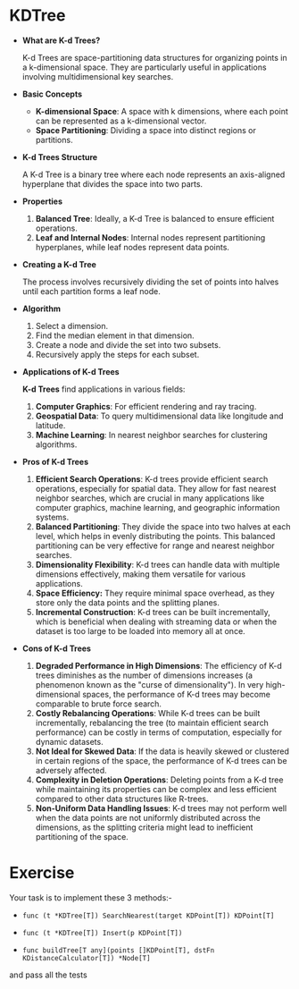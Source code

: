 
# **KDTree**

-   **What are K-d Trees?**
    
    K-d Trees are space-partitioning data structures for organizing points in a k-dimensional space. They are particularly useful in applications involving multidimensional key searches.
    
-   **Basic Concepts**
    
    -   **K-dimensional Space**: A space with k dimensions, where each point can be represented as a k-dimensional vector.
    -   **Space Partitioning**: Dividing a space into distinct regions or partitions.
-   **K-d Trees Structure**
    
    A K-d Tree is a binary tree where each node represents an axis-aligned hyperplane that divides the space into two parts.
    
-   **Properties**
    
    1.  **Balanced Tree**: Ideally, a K-d Tree is balanced to ensure efficient operations.
    2.  **Leaf and Internal Nodes**: Internal nodes represent partitioning hyperplanes, while leaf nodes represent data points.
-   **Creating a K-d Tree**
    
    The process involves recursively dividing the set of points into halves until each partition forms a leaf node.
    
-   **Algorithm**
    
    1.  Select a dimension.
    2.  Find the median element in that dimension.
    3.  Create a node and divide the set into two subsets.
    4.  Recursively apply the steps for each subset.



-   **Applications of K-d Trees**
    
    **K-d Trees** find applications in various fields:
    
    1.  **Computer Graphics**: For efficient rendering and ray tracing.
    2.  **Geospatial Data**: To query multidimensional data like longitude and latitude.
    3.  **Machine Learning**: In nearest neighbor searches for clustering algorithms.
-   **Pros of K-d Trees**
    
    1.  **Efficient Search Operations**: K-d trees provide efficient search operations, especially for spatial data. They allow for fast nearest neighbor searches, which are crucial in many applications like computer graphics, machine learning, and geographic information systems.
    2.  **Balanced Partitioning**: They divide the space into two halves at each level, which helps in evenly distributing the points. This balanced partitioning can be very effective for range and nearest neighbor searches.
    3.  **Dimensionality Flexibility**: K-d trees can handle data with multiple dimensions effectively, making them versatile for various applications.
    4.  **Space Efficiency:** They require minimal space overhead, as they store only the data points and the splitting planes.
    5.  **Incremental Construction**: K-d trees can be built incrementally, which is beneficial when dealing with streaming data or when the dataset is too large to be loaded into memory all at once.
-   **Cons of K-d Trees**
    
    1.  **Degraded Performance in High Dimensions**: The efficiency of K-d trees diminishes as the number of dimensions increases (a phenomenon known as the "curse of dimensionality"). In very high-dimensional spaces, the performance of K-d trees may become comparable to brute force search.
    2.  **Costly Rebalancing Operations**: While K-d trees can be built incrementally, rebalancing the tree (to maintain efficient search performance) can be costly in terms of computation, especially for dynamic datasets.
    3.  **Not Ideal for Skewed Data**: If the data is heavily skewed or clustered in certain regions of the space, the performance of K-d trees can be adversely affected.
    4.  **Complexity in Deletion Operations**: Deleting points from a K-d tree while maintaining its properties can be complex and less efficient compared to other data structures like R-trees.
    5.  **Non-Uniform Data Handling Issues**: K-d trees may not perform well when the data points are not uniformly distributed across the dimensions, as the splitting criteria might lead to inefficient partitioning of the space.
    
    


# Exercise

Your task is to implement these 3 methods:-

- `func (t *KDTree[T]) SearchNearest(target KDPoint[T]) KDPoint[T]`

- `func (t *KDTree[T]) Insert(p KDPoint[T]) `

- `func buildTree[T any](points []KDPoint[T], dstFn KDistanceCalculator[T]) *Node[T]`

and pass all the tests